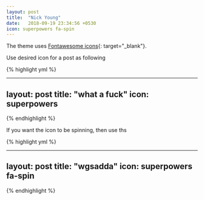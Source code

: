 ```yaml
---
layout: post
title:  "Nick Young"
date:   2018-09-19 23:34:56 +0530
icon: superpowers fa-spin
---
```



The theme uses [Fontawesome icons](http://fontawesome.io/icons/){: target="_blank"}. 

Use desired icon for a post as following

{% highlight yml %}

---
layout: post
title: "what a fuck"
icon: superpowers 
---

{% endhighlight %}

If you want the icon to be spinning, then use ths

{% highlight yml %}

---
layout: post
title: "wgsadda"
icon: superpowers fa-spin
---

{% endhighlight %}


